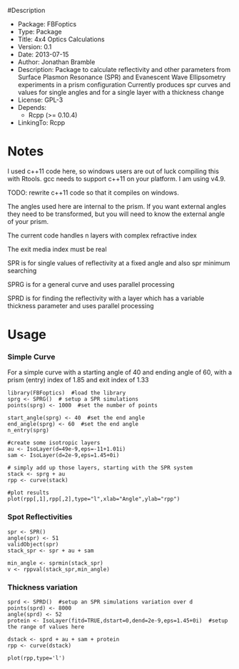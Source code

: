 #Description

* Package: FBFoptics
* Type: Package
* Title: 4x4 Optics Calculations
* Version: 0.1
* Date: 2013-07-15
* Author: Jonathan Bramble
* Description: Package to calculate reflectivity and other parameters from
    Surface Plasmon Resonance (SPR) and Evanescent Wave Ellipsometry
    experiments in a prism configuration
    Currently produces spr curves and values for single angles and for a single layer with a thickness change
* License: GPL-3
* Depends:
    * Rcpp (>= 0.10.4)
* LinkingTo: Rcpp

# Notes

I used c++11 code here, so windows users are out of luck compiling this with Rtools. 
gcc needs to support c++11 on your platform. I am using v4.9.

TODO: rewrite c++11 code so that it compiles on windows.

The angles used here are internal to the prism. If you want external angles they need to be transformed, but you will need to know the external angle of your prism.

The current code handles n layers with complex refractive index

The exit media index must be real 

SPR is for single values of reflectivity at a fixed angle and also spr minimum searching

SPRG is for a general curve and uses parallel processing

SPRD is for finding the reflectivity with a layer which has a variable thickness parameter and uses parallel processing

# Usage

### Simple Curve
For a simple curve with a starting angle of 40 and ending angle of 60, with a prism (entry) index of 1.85 and exit index of 1.33

```
library(FBFoptics)  #load the library
sprg <- SPRG()  # setup a SPR simulations
points(sprg) <- 1000  #set the number of points

start_angle(sprg) <- 40  #set the end angle
end_angle(sprg) <- 60  #set the end angle
n_entry(sprg)

#create some isotropic layers
au <- IsoLayer(d=49e-9,eps=-11+1.01i) 
sam <- IsoLayer(d=2e-9,eps=1.45+0i)

# simply add up those layers, starting with the SPR system
stack <- sprg + au      
rpp <- curve(stack)

#plot results
plot(rpp[,1],rpp[,2],type="l",xlab="Angle",ylab="rpp") 
```

### Spot Reflectivities
```
spr <- SPR() 
angle(spr) <- 51
validObject(spr)
stack_spr <- spr + au + sam

min_angle <- sprmin(stack_spr)
v <- rppval(stack_spr,min_angle)
```

### Thickness variation
```
sprd <- SPRD()  #setup an SPR simulations variation over d
points(sprd) <- 8000
angle(sprd) <- 52
protein <- IsoLayer(fitd=TRUE,dstart=0,dend=2e-9,eps=1.45+0i)  #setup the range of values here

dstack <- sprd + au + sam + protein
rpp <- curve(dstack)

plot(rpp,type='l')
```



